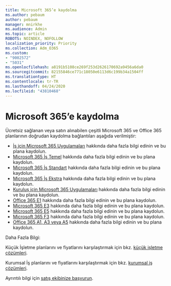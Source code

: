 ```yaml
---
title: Microsoft 365’e kaydolma
ms.author: pebaum
author: pebaum
manager: mnirkhe
ms.audience: Admin
ms.topic: article
ROBOTS: NOINDEX, NOFOLLOW
localization_priority: Priority
ms.collection: Adm_O365
ms.custom:
- "9002572"
- "5031"
ms.openlocfilehash: a8191b5108ce269f253d2626170692a9456a6da0
ms.sourcegitcommit: 82155846ce771c18050e6113d6c199b34a1504ff
ms.translationtype: HT
ms.contentlocale: tr-TR
ms.lasthandoff: 04/24/2020
ms.locfileid: "43810468"
---
```

# <a name="sign-up-for-microsoft-365"></a>Microsoft 365’e kaydolma

Ücretsiz sağlanan veya satın alınabilen çeşitli Microsoft 365 ve Office 365 planlarının doğrudan kaydolma bağlantıları aşağıda verilmiştir:

- [İş için Microsoft 365 Uygulamaları](https://products.office.com/business/office-365-business?activetab=pivot%3aoverviewtab) hakkında daha fazla bilgi edinin ve bu plana kaydolun.
- [Microsoft 365 İş Temel](https://products.office.com/business/office-365-business-essentials?activetab=pivot%3aoverviewtab) hakkında daha fazla bilgi edinin ve bu plana kaydolun.
- [Microsoft 365 İş Standart](https://products.office.com/business/office-365-business-premium?activetab=pivot%3aoverviewtab) hakkında daha fazla bilgi edinin ve bu plana kaydolun.
- [Microsoft 365 İş Ekstra](https://www.microsoft.com/microsoft-365/business/microsoft-365-business?activetab=pivot%3aoverviewtab) hakkında daha fazla bilgi edinin ve bu plana kaydolun.
- [Kuruluş için Microsoft 365 Uygulamaları](https://products.office.com/business/office-365-proplus-product?activetab=pivot%3aoverviewtab) hakkında daha fazla bilgi edinin ve bu plana kaydolun.
- [Office 365 E1](https://www.microsoft.com/microsoft-365/business/office-365-enterprise-e1-business-software?activetab=pivot:overviewtab) hakkında daha fazla bilgi edinin ve bu plana kaydolun.
- [Microsoft 365 E3](https://www.microsoft.com/microsoft-365/enterprise-e3-business-software) hakkında daha fazla bilgi edinin ve bu plana kaydolun.
- [Microsoft 365 E5](https://www.microsoft.com/microsoft-365/enterprise-e5-business-software?activetab=pivot%3aoverviewtab) hakkında daha fazla bilgi edinin ve bu plana kaydolun.
- [Microsoft 365 F3](https://www.microsoft.com/microsoft-365/microsoft-365-enterprise-f3?activetab=pivot%3aoverviewtab) hakkında daha fazla bilgi edinin ve bu plana kaydolun.
- [Office 365 A1, A3 veya A5](https://www.microsoft.com/microsoft-365/academic/compare-office-365-education-plans?activetab=tab:primaryr1) hakkında daha fazla bilgi edinin ve bu plana kaydolun.

Daha Fazla Bilgi:

Küçük İşletme planlarını ve fiyatlarını karşılaştırmak için bkz. [küçük işletme çözümleri](https://products.office.com/business/small-business-solutions#office-ContentAreaHeadingTemplate-1cuvapm).

Kurumsal İş planlarını ve fiyatlarını karşılaştırmak için bkz. [kurumsal iş çözümleri](https://www.microsoft.com/microsoft-365/business/compare-more-office-365-for-business-plans).

Ayrıntılı bilgi için [satış ekibinize başvurun](https://go.microsoft.com/fwlink/?linkid=2127718).
